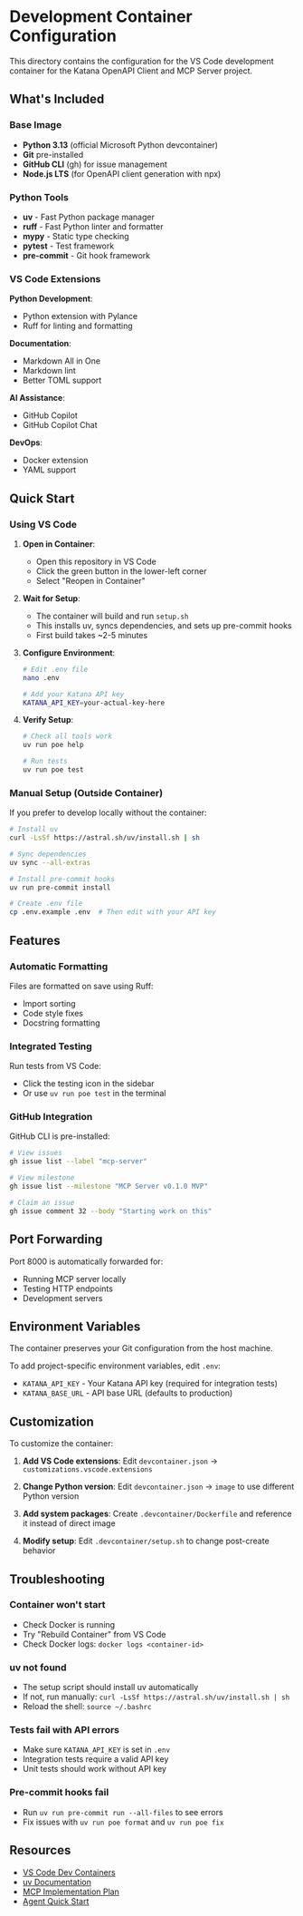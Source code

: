 # Development Container Configuration

This directory contains the configuration for the VS Code development container for the
Katana OpenAPI Client and MCP Server project.

## What's Included

### Base Image

- **Python 3.13** (official Microsoft Python devcontainer)
- **Git** pre-installed
- **GitHub CLI** (gh) for issue management
- **Node.js LTS** (for OpenAPI client generation with npx)

### Python Tools

- **uv** - Fast Python package manager
- **ruff** - Fast Python linter and formatter
- **mypy** - Static type checking
- **pytest** - Test framework
- **pre-commit** - Git hook framework

### VS Code Extensions

**Python Development**:

- Python extension with Pylance
- Ruff for linting and formatting

**Documentation**:

- Markdown All in One
- Markdown lint
- Better TOML support

**AI Assistance**:

- GitHub Copilot
- GitHub Copilot Chat

**DevOps**:

- Docker extension
- YAML support

## Quick Start

### Using VS Code

1. **Open in Container**:

   - Open this repository in VS Code
   - Click the green button in the lower-left corner
   - Select "Reopen in Container"

1. **Wait for Setup**:

   - The container will build and run `setup.sh`
   - This installs uv, syncs dependencies, and sets up pre-commit hooks
   - First build takes ~2-5 minutes

1. **Configure Environment**:

   ```bash
   # Edit .env file
   nano .env

   # Add your Katana API key
   KATANA_API_KEY=your-actual-key-here
   ```

1. **Verify Setup**:

   ```bash
   # Check all tools work
   uv run poe help

   # Run tests
   uv run poe test
   ```

### Manual Setup (Outside Container)

If you prefer to develop locally without the container:

```bash
# Install uv
curl -LsSf https://astral.sh/uv/install.sh | sh

# Sync dependencies
uv sync --all-extras

# Install pre-commit hooks
uv run pre-commit install

# Create .env file
cp .env.example .env  # Then edit with your API key
```

## Features

### Automatic Formatting

Files are formatted on save using Ruff:

- Import sorting
- Code style fixes
- Docstring formatting

### Integrated Testing

Run tests from VS Code:

- Click the testing icon in the sidebar
- Or use `uv run poe test` in the terminal

### GitHub Integration

GitHub CLI is pre-installed:

```bash
# View issues
gh issue list --label "mcp-server"

# View milestone
gh issue list --milestone "MCP Server v0.1.0 MVP"

# Claim an issue
gh issue comment 32 --body "Starting work on this"
```

## Port Forwarding

Port 8000 is automatically forwarded for:

- Running MCP server locally
- Testing HTTP endpoints
- Development servers

## Environment Variables

The container preserves your Git configuration from the host machine.

To add project-specific environment variables, edit `.env`:

- `KATANA_API_KEY` - Your Katana API key (required for integration tests)
- `KATANA_BASE_URL` - API base URL (defaults to production)

## Customization

To customize the container:

1. **Add VS Code extensions**: Edit `devcontainer.json` →
   `customizations.vscode.extensions`

1. **Change Python version**: Edit `devcontainer.json` → `image` to use different Python
   version

1. **Add system packages**: Create `.devcontainer/Dockerfile` and reference it instead
   of direct image

1. **Modify setup**: Edit `.devcontainer/setup.sh` to change post-create behavior

## Troubleshooting

### Container won't start

- Check Docker is running
- Try "Rebuild Container" from VS Code
- Check Docker logs: `docker logs <container-id>`

### uv not found

- The setup script should install uv automatically
- If not, run manually: `curl -LsSf https://astral.sh/uv/install.sh | sh`
- Reload the shell: `source ~/.bashrc`

### Tests fail with API errors

- Make sure `KATANA_API_KEY` is set in `.env`
- Integration tests require a valid API key
- Unit tests should work without API key

### Pre-commit hooks fail

- Run `uv run pre-commit run --all-files` to see errors
- Fix issues with `uv run poe format` and `uv run poe fix`

## Resources

- [VS Code Dev Containers](https://code.visualstudio.com/docs/devcontainers/containers)
- [uv Documentation](https://docs.astral.sh/uv/)
- [MCP Implementation Plan](../docs/mcp-server/IMPLEMENTATION_PLAN.md)
- [Agent Quick Start](../docs/mcp-server/AGENT_QUICK_START.md)
